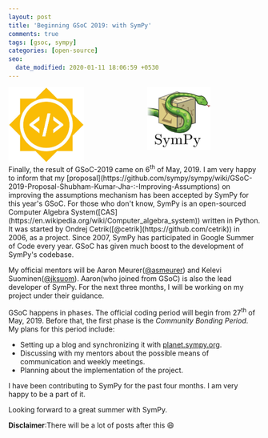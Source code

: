 ```yaml
---
layout: post
title: 'Beginning GSoC 2019: with SymPy'
comments: true
tags: [gsoc, sympy]
categories: [open-source]
seo:
  date_modified: 2020-01-11 18:06:59 +0530
---
```

<a href="https://summerofcode.withgoogle.com/">
  <img src="/assets/img/gsoc.jpg" style="width:30%;height:30%;float:left;" />
</a>
<a href="https://www.sympy.org/en/index.html">
  <img src="/assets/img/sympy.png" style="width:25%;height:25%;float:right;margin-right:100px;" />
</a>
<br><br><br><br><br><br><br><br><br>
Finally, the result of GSoC-2019 came on 6<sup>th</sup> of May, 2019. I am very happy to inform that my [proposal](https://github.com/sympy/sympy/wiki/GSoC-2019-Proposal-Shubham-Kumar-Jha-:-Improving-Assumptions) on improving the assumptions mechanism has been accepted by SymPy for this year's GSoC. For those who don't know, SymPy is an open-sourced Computer Algebra System([CAS](https://en.wikipedia.org/wiki/Computer_algebra_system)) written in Python. It was started by Ondrej Cetrik([@cetrik](https://github.com/cetrik)) in 2006, as a project. Since 2007, SymPy has participated in Google Summer of Code every year. GSoC has given much boost to the development of SymPy's codebase.

My official mentors will be Aaron Meurer([@asmeurer](https://github.com/asmeurer)) and Kelevi Suominen([@jksuom](https://github.com/jksuom)). Aaron(who joined from GSoC) is also the lead developer of SymPy. For the next three months, I will be working on my project under their guidance.

GSoC happens in phases. The official coding period will begin from 27<sup>th</sup> of May, 2019. Before that, the first phase is the *Community Bonding Period*. My plans for this period include:
* Setting up a blog and synchronizing it with [planet.sympy.org](https://planet.sympy.org/).
* Discussing with my mentors about the possible means of communication and weekly meetings.
* Planning about the implementation of the project.

I have been contributing to SymPy for the past four months. I am very happy to be a part of it.

Looking forward to a great summer with SymPy.

**Disclaimer**:There will be a lot of posts after this 😄
